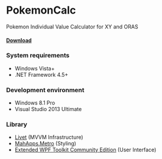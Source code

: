 PokemonCalc
===========

Pokemon Individual Value Calculator for XY and ORAS

#### [Download](https://github.com/gssequence/PokemonCalc/releases)

### System requirements
* Windows Vista+
* .NET Framework 4.5+

### Development environment
* Windows 8.1 Pro
* Visual Studio 2013 Ultimate

### Library
* [Livet](http://ugaya40.net/livet) (MVVM Infrastructure)
* [MahApps.Metro](http://mahapps.com/) (Styling)
* [Extended WPF Toolkit Community Edition](http://wpftoolkit.codeplex.com/) (User Interface)

